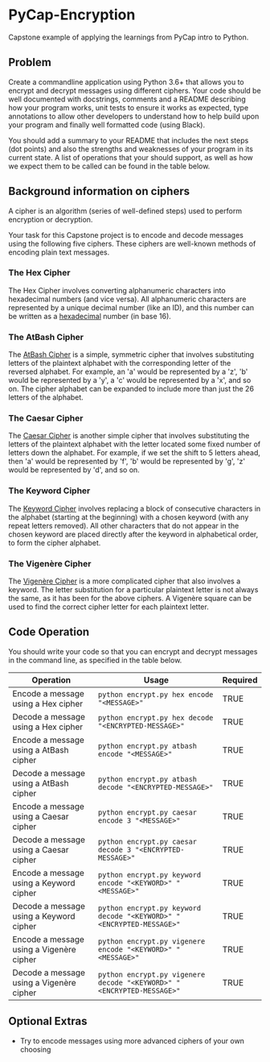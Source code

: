 # PyCap-Encryption

Capstone example of applying the learnings from PyCap intro to Python. 

## Problem

Create a commandline application using Python 3.6+ that allows you to encrypt and decrypt messages using different ciphers. Your code should be well documented with docstrings, comments and a README describing how your program works, unit tests to ensure it works as expected, type annotations to allow other developers to understand how to help build upon your program and finally well formatted code (using Black).

You should add a summary to your README that includes the next steps (dot points) and also the strengths and weaknesses of your program in its current state. A list of operations that your should support, as well as how we expect them to be called can be found in the table below.

## Background information on ciphers
A cipher is an algorithm (series of well-defined steps) used to perform encryption or decryption. 

Your task for this Capstone project is to encode and decode messages using the following five ciphers. These ciphers are well-known methods of encoding plain text messages. 

### The Hex Cipher
The Hex Cipher involves converting alphanumeric characters into hexadecimal numbers (and vice versa). All alphanumeric characters are represented by a unique decimal number (like an ID), and this number can be written as a [hexadecimal](https://www.theproblemsite.com/reference/mathematics/codes/hexadecimal-code) number (in base 16). 

### The AtBash Cipher
The [AtBash Cipher](https://crypto.interactive-maths.com/atbash-cipher.html) is a simple, symmetric cipher that involves substituting letters of the plaintext alphabet with the corresponding letter of the reversed alphabet. For example, an 'a' would be represented by a 'z', 'b' would be represented by a 'y', a 'c' would be represented by a 'x', and so on. The cipher alphabet can be expanded to include more than just the 26 letters of the alphabet. 

### The Caesar Cipher
The [Caesar Cipher](https://en.wikipedia.org/wiki/Caesar_cipher) is another simple cipher that involves substituting the letters of the plaintext alphabet with the letter located some fixed number of letters down the alphabet. For example, if we set the shift to 5 letters ahead, then 'a' would be represented by 'f', 'b' would be represented by 'g', 'z' would be represented by 'd', and so on. 

### The Keyword Cipher
The [Keyword Cipher](https://cryptography.fandom.com/wiki/Keyword_cipher) involves replacing a block of consecutive characters in the alphabet (starting at the beginning) with a chosen keyword (with any repeat letters removed). All other characters that do not appear in the chosen keyword are placed directly after the keyword in alphabetical order, to form the cipher alphabet. 

### The Vigenère Cipher 
The [Vigenère Cipher](https://www.braingle.com/brainteasers/codes/vigenere.php) is a more complicated cipher that also involves a keyword. The letter substitution for a particular plaintext letter is not always the same, as it has been for the above ciphers. A Vigenère square can be used to find the correct cipher letter for each plaintext letter. 

## Code Operation
You should write your code so that you can encrypt and decrypt messages in the command line, as specified in the table below. 

| Operation                                            | Usage | Required |
|------------------------------------------------------|-------|----------|
| Encode a message using a Hex cipher | `python encrypt.py hex encode "<MESSAGE>"` | TRUE |
| Decode a message using a Hex cipher | `python encrypt.py hex decode "<ENCRYPTED-MESSAGE>"` | TRUE |
| Encode a message using a AtBash cipher | `python encrypt.py atbash encode "<MESSAGE>"` | TRUE |
| Decode a message using a AtBash cipher | `python encrypt.py atbash decode "<ENCRYPTED-MESSAGE>"` | TRUE |
| Encode a message using a Caesar cipher | `python encrypt.py caesar encode 3 "<MESSAGE>"` | TRUE |
| Decode a message using a Caesar cipher | `python encrypt.py caesar decode 3 "<ENCRYPTED-MESSAGE>"` | TRUE |
| Encode a message using a Keyword cipher | `python encrypt.py keyword encode "<KEYWORD>" "<MESSAGE>"` | TRUE |
| Decode a message using a Keyword cipher | `python encrypt.py keyword decode "<KEYWORD>" "<ENCRYPTED-MESSAGE>"` | TRUE |
| Encode a message using a Vigenère cipher | `python encrypt.py vigenere encode "<KEYWORD>" "<MESSAGE>"` | TRUE |
| Decode a message using a Vigenère cipher | `python encrypt.py vigenere decode "<KEYWORD>" "<ENCRYPTED-MESSAGE>"` | TRUE |

## Optional Extras

- Try to encode messages using more advanced ciphers of your own choosing